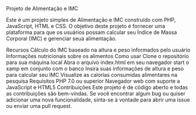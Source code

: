 Projeto de Alimentação e IMC

Este é um projeto simples de Alimentação e IMC construído com PHP, JavaScript, HTML e CSS. O objetivo deste projeto é fornecer uma plataforma para que os usuários possam calcular seu Índice de Massa Corporal (IMC) e gerenciar seua alimentação.

Recursos
Cálculo do IMC baseado na altura e peso informados pelo usuário
Informações nutricionais sobre os alimentos
Como usar
Clone o repositório para sua máquina local
Abra o arquivo index.html em seu navegador
start o xamp em conjunto com o banco
Insira suas informações de altura e peso para calcular seu IMC
Visualize as calorias consumidas alimentares na pesquisa
Requisitos
PHP 7.0 ou superior
Navegador web com suporte a JavaScript e HTML5
Contribuições
Este projeto é de código aberto e todas as contribuições são bem-vindas. Se você encontrar algum bug ou quiser adicionar uma nova funcionalidade, sinta-se à vontade para abrir uma issue ou enviar uma pull request.


